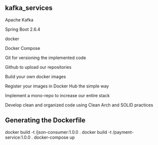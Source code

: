 ## kafka_services

Apache Kafka

Spring Boot 2.6.4

docker

Docker Compose

Git for versioning the implemented code

Github to upload our repositories

Build your own docker images

Register your images in Docker Hub the simple way

Implement a mono-repo to increase our entire stack

Develop clean and organized code using Clean Arch and SOLID practices

## Generating the Dockerfile
docker build -t <yuorUser>/json-consumer:1.0.0 .
docker build -t <yuorUser>/payment-service:1.0.0 .
docker-compose up